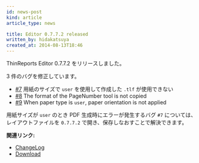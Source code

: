 ```yaml
---
id: news-post
kind: article
article_type: news

title: Editor 0.7.7.2 released
written_by: hidakatsuya
created_at: 2014-08-13T18:46
---
```


ThinReports Editor 0.7.7.2 をリリースしました。

3 件のバグを修正しています。

  * [#7](https://github.com/thinreports/thinreports-editor/issues/7) 用紙のサイズで `user` を使用して作成した `.tlf` が使用できない
  * [#8](https://github.com/thinreports/thinreports-editor/issues/8) The format of the PageNumber tool is not copied
  * [#9](https://github.com/thinreports/thinreports-editor/issues/9) When paper type is `user`, paper orientation is not applied

用紙サイズが `user` のとき PDF 生成時にエラーが発生するバグ `#7` については、
レイアウトファイルを `0.7.7.2` で開き、保存しなおすことで解決できます。

**関連リンク:**

  * [ChangeLog](https://github.com/thinreports/thinreports-editor/blob/master/CHANGELOG.md)
  * [Download](/download/)